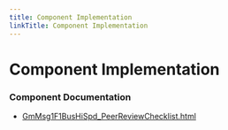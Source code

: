 ```yaml
---
title: Component Implementation
linkTitle: Component Implementation
---
```


# Component Implementation
### Component Documentation

- [GmMsg1F1BusHiSpd_PeerReviewChecklist.html](doc/GmMsg1F1BusHiSpd_PeerReviewChecklist.html)

